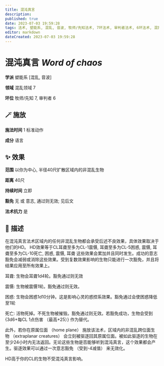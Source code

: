 ```yaml
---
title: 混沌真言
description: 
published: true
date: 2023-07-03 19:59:28
tags: 法术, 塑能系, 混乱, 音波, 牧师/先知法术, 7环法术, 审判者法术, 6环法术, 混乱领域
editor: markdown
dateCreated: 2023-07-03 19:59:28
---
```


# **混沌真言** *Word of chaos*

**学派** 塑能系 \[混乱, 音波\] 

**领域** 混乱领域 7

**环位** 牧师/先知 7, 审判者 6

## 🪄 施放

**施法时间** 1 标准动作

**成分** 语言

## ✨ 效果  

**范围** 以你为中心, 半径40尺扩散区域内的非混乱生物

**距离** 40尺  

**持续时间** 立即 

**豁免** 无 或 意志, 通过则无效; 见后文

**法术抗力** 是

## 📖 描述

在混沌真言法术区域内的任何非混乱生物都会承受后述不良效果，具体效果取决于他们的HD。 HD效果等于CL耳聋至多为CL-1震慑, 耳聋至多为CL-5困惑, 震慑, 耳聋至多为CL-10死亡, 困惑, 震慑, 耳聋   这些效果会累加并且同时发生。成功的意志豁免会减弱或消除这些效果。受到复数效果影响的生物只能进行一次豁免，并且将结果应用至所有效果上。

耳聋: 生物会耳聋1d4轮。豁免通过则无效

震慑: 生物被震慑1轮。豁免通过则无效。

困惑: 生物会困惑1d10分钟。这是影响心灵的惑控系效果。豁免通过会使困惑降低至1轮

死亡: 活物死掉。不死生物被摧毁。豁免通过则无效。若豁免成功，生物会受到 {3d6+每CL 1点伤害 （最高+25）} 作为替代。

此外，若你在原属位面 （home plane） 施放该法术，区域内的非混乱跨位面生物 （extraplanar creatures） 会立刻被驱逐回其原属位面。被如此驱逐的生物在至少24小时内无法返回。无论这些生物是否能够听到混沌真言，这个效果都会产生。驱逐效果可以通过一次意志豁免 （受到-4减值） 来无效化。

HD高于你的CL的生物不受混沌真言影响。
    